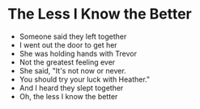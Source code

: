 # The Less I Know the Better

- Someone said they left together
- I went out the door to get her
- She was holding hands with Trevor
- Not the greatest feeling ever
- She said, "It's not now or never.
- You should try your luck with Heather."
- And I heard they slept together
- Oh, the less I know the better

